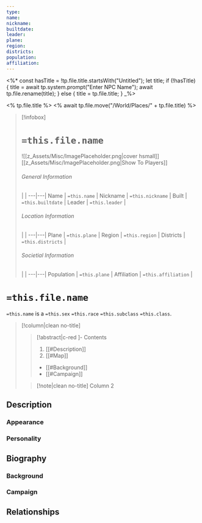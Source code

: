 ```yaml
---
type: 
name: 
nickname:
builtdate:
leader:
plane:
region:
districts:
population:
affiliation:
---
```

<%*
const hasTitle = !tp.file.title.startsWith("Untitled");
let title;
if (!hasTitle) {
    title = await tp.system.prompt("Enter NPC Name");
    await tp.file.rename(title);
} else {
    title = tp.file.title;
}
_%>

<% tp.file.title %>
<% await tp.file.move("/World/Places/" + tp.file.title) %>

> [!infobox]
> # `=this.file.name`
> ![[z_Assets/Misc/ImagePlaceholder.png|cover hsmall]]
> [[z_Assets/Misc/ImagePlaceholder.png|Show To Players]]
> ###### General Information
>  |  |
> ---|---|
> Name | `=this.name` |
> Nickname | `=this.nickname` |
> Built | `=this.builtdate` |
> Leader | `=this.leader` |
> ###### Location Information
>  |   |
> ---|---|
> Plane | `=this.plane` |
> Region | `=this.region` |
> Districts | `=this.districts` |
> ###### Societial Information
>  |   |
> ---|---|
> Population | `=this.plane` |
> Affiliation | `=this.affiliation` |

# `=this.file.name`
`=this.name` is a `=this.sex` `=this.race` `=this.subclass` `=this.class`. 
> [!column|clean no-title] 
>> [!abstract|c-red ]- Contents
>> 1. [[#Description]]
>> 2. [[#Map]]
>> 	- [[#Background]]
>> 	- [[#Campaign]]
>
>> [!note|clean no-title] Column 2 



## Description
### Appearance
### Personality
## Biography
### Background
### Campaign
## Relationships



